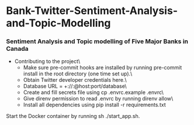 # Bank-Twitter-Sentiment-Analysis-and-Topic-Modelling
### Sentiment Analysis and Topic modelling of Five Major Banks in Canada ###


* Contributing to the project\
	* Make sure pre-commit hooks are installed by running pre-commit install in the root directory (one time set up).\
	* Obtain Twitter developer credentials here.\
	* Database URL = <dialect>+<driver>://<user>:<password>@host:port/database\
	* Create and fill secrets file using cp .envrc.example .envrc\
	* Give direnv permission to read .envrc by running direnv allow\
	* Install all dependencies using pip install -r requirements.txt
	
Start the Docker container by running sh ./start_app.sh.
